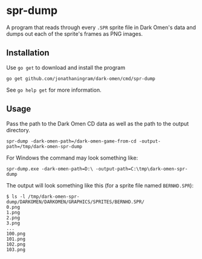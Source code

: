# spr-dump

A program that reads through every `.SPR` sprite file in Dark Omen's data and dumps out each of the sprite's frames as PNG images.

## Installation

Use `go get` to download and install the program

```shell
go get github.com/jonathaningram/dark-omen/cmd/spr-dump
```

See `go help get` for more information.

## Usage

Pass the path to the Dark Omen CD data as well as the path to the output directory.

```shell
spr-dump -dark-omen-path=/dark-omen-game-from-cd -output-path=/tmp/dark-omen-spr-dump
```

For Windows the command may look something like:

```shell
spr-dump.exe -dark-omen-path=D:\ -output-path=C:\tmp\dark-omen-spr-dump
```

The output will look something like this (for a sprite file named `BERNHD.SPR`):

```shell
$ ls -l /tmp/dark-omen-spr-dump/DARKOMEN/DARKOMEN/GRAPHICS/SPRITES/BERNHD.SPR/
0.png
1.png
2.png
3.png
...
100.png
101.png
102.png
103.png
```

